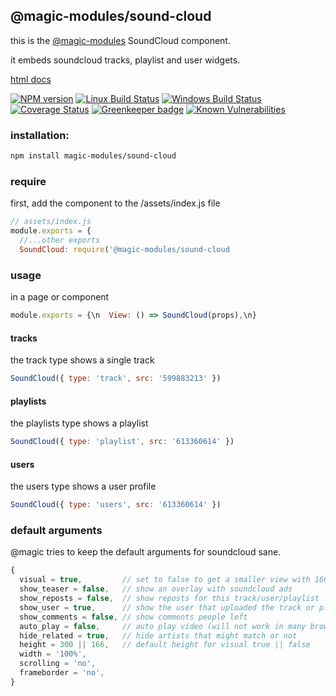 ## @magic-modules/sound-cloud
this is the [@magic-modules][magic-module-url]
SoundCloud component.

it embeds soundcloud tracks, playlist and user widgets.

[html docs][doc-url]

[![NPM version][npm-image]][npm-url]
[![Linux Build Status][travis-image]][travis-url]
[![Windows Build Status][appveyor-image]][appveyor-url]
[![Coverage Status][coveralls-image]][coveralls-url]
[![Greenkeeper badge][greenkeeper-image]][greenkeeper-url]
[![Known Vulnerabilities][snyk-image]][snyk-url]

### <a name="installation"></a>installation:
```bash
npm install magic-modules/sound-cloud
```

### <a name="require"></a>require

first, add the component to the /assets/index.js file

```javascript
// assets/index.js
module.exports = {
  //...other exports
  SoundCloud: require('@magic-modules/sound-cloud
```

### <a name="usage"></a>usage
in a page or component
```javascript
module.exports = {\n  View: () => SoundCloud(props),\n}
```

#### <a name="usage-tracks"></a>tracks
the track type shows a single track

```javascript
SoundCloud({ type: 'track', src: '599883213' })
```

#### <a name="usage-playlists"></a>playlists
the playlists type shows a playlist

```javascript
SoundCloud({ type: 'playlist', src: '613360614' })
```

#### <a name="usage-users"></a>users
the users type shows a user profile
```javascript
SoundCloud({ type: 'users', src: '613360614' })
```

### <a name="usage-default-args"></a>default arguments
@magic tries to keep the default arguments for soundcloud sane.
```javascript
{
  visual = true,         // set to false to get a smaller view with 166px height
  show_teaser = false,   // show an overlay with soundcloud ads
  show_reposts = false,  // show reposts for this track/user/playlist
  show_user = true,      // show the user that uploaded the track or playlist
  show_comments = false, // show comments people left
  auto_play = false,     // auto play video (will not work in many browsers anyways)
  hide_related = true,   // hide artists that might match or not
  height = 300 || 166,   // default height for visual true || false
  width = '100%',
  scrolling = 'no',
  frameborder = 'no',
}
```

[magic-module-url]: https://github.com/magic-modules/
[doc-url]: https://magic-modules.github.io/sound-cloud/

[npm-image]: https://img.shields.io/npm/v/@magic-modules/sound-cloud.svg
[npm-url]: https://www.npmjs.com/package/@magic-modules/sound-cloud
[travis-image]: https://api.travis-ci.org/magic-modules/sound-cloud.svg?branch=master
[travis-url]: https://travis-ci.org/magic-modules/sound-cloud
[appveyor-image]: https://img.shields.io/appveyor/ci/magicmodules/sound-cloud/master.svg
[appveyor-url]: https://ci.appveyor.com/project/magicmodules/sound-cloud/branch/master
[coveralls-image]: https://coveralls.io/repos/github/magic-modules/sound-cloud/badge.svg
[coveralls-url]: https://coveralls.io/github/magic-modules/sound-cloud
[greenkeeper-image]: https://badges.greenkeeper.io/magic-modules/sound-cloud.svg
[greenkeeper-url]: https://badges.greenkeeper.io/magic-modules/sound-cloud.svg
[snyk-image]: https://snyk.io/test/github/magic-modules/sound-cloud/badge.svg
[snyk-url]: https://snyk.io/test/github/magic-modules/sound-cloud
